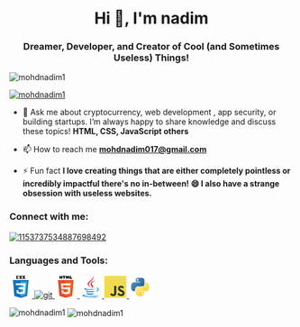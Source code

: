 <h1 align="center">Hi 👋, I'm nadim</h1>
<h3 align="center">Dreamer, Developer, and Creator of Cool (and Sometimes Useless) Things!</h3>

<p align="left"> <img src="https://komarev.com/ghpvc/?username=mohdnadim1&label=Profile%20views&color=0e75b6&style=flat" alt="mohdnadim1" /> </p>

<p align="left"> <a href="https://github.com/ryo-ma/github-profile-trophy"><img src="https://github-profile-trophy.vercel.app/?username=ryo-ma&theme=kimbie_dark" alt="mohdnadim1" /></a> </p>

- 💬 Ask me about cryptocurrency, web development , app security, or building startups. I’m always happy to share knowledge and discuss these topics! **HTML, CSS, JavaScript others**

- 📫 How to reach me **mohdnadim017@gmail.com**

- ⚡ Fun fact **I love creating things that are either completely pointless or incredibly impactful there's no in-between! 😄 I also have a strange obsession with useless websites.**

<h3 align="left">Connect with me:</h3>
<p align="left">
<a href="https://discord.gg/1153737534887698492" target="blank"><img align="center" src="https://raw.githubusercontent.com/rahuldkjain/github-profile-readme-generator/master/src/images/icons/Social/discord.svg" alt="1153737534887698492" height="30" width="40" /></a>
</p>

<h3 align="left">Languages and Tools:</h3>
<p align="left"> <a href="https://www.w3schools.com/css/" target="_blank" rel="noreferrer"> <img src="https://raw.githubusercontent.com/devicons/devicon/master/icons/css3/css3-original-wordmark.svg" alt="css3" width="40" height="40"/> </a> <a href="https://git-scm.com/" target="_blank" rel="noreferrer"> <img src="https://www.vectorlogo.zone/logos/git-scm/git-scm-icon.svg" alt="git" width="40" height="40"/> </a> <a href="https://www.w3.org/html/" target="_blank" rel="noreferrer"> <img src="https://raw.githubusercontent.com/devicons/devicon/master/icons/html5/html5-original-wordmark.svg" alt="html5" width="40" height="40"/> </a> <a href="https://www.java.com" target="_blank" rel="noreferrer"> <img src="https://raw.githubusercontent.com/devicons/devicon/master/icons/java/java-original.svg" alt="java" width="40" height="40"/> </a> <a href="https://developer.mozilla.org/en-US/docs/Web/JavaScript" target="_blank" rel="noreferrer"> <img src="https://raw.githubusercontent.com/devicons/devicon/master/icons/javascript/javascript-original.svg" alt="javascript" width="40" height="40"/> </a> <a href="https://www.python.org" target="_blank" rel="noreferrer"> <img src="https://raw.githubusercontent.com/devicons/devicon/master/icons/python/python-original.svg" alt="python" width="40" height="40"/> </a> </p>

<p><img align="left" src="https://github-readme-stats.vercel.app/api/top-langs?username=mohdnadim1&show_icons=true&locale=en&layout=compact" alt="mohdnadim1" /></p>

<p>&nbsp;<img align="center" src="https://github-readme-stats.vercel.app/api?username=mohdnadim1&show_icons=true&locale=en" alt="mohdnadim1" /></p>

